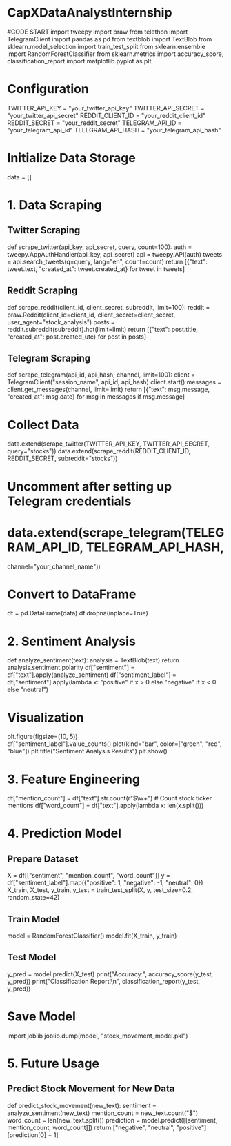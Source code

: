 # CapXDataAnalystInternship
#CODE START
import tweepy
import praw
from telethon import TelegramClient
import pandas as pd
from textblob import TextBlob
from sklearn.model_selection import train_test_split
from sklearn.ensemble import RandomForestClassifier
from sklearn.metrics import accuracy_score, classification_report
import matplotlib.pyplot as plt
# Configuration
TWITTER_API_KEY = "your_twitter_api_key"
TWITTER_API_SECRET = "your_twitter_api_secret"
REDDIT_CLIENT_ID = "your_reddit_client_id"
REDDIT_SECRET = "your_reddit_secret"
TELEGRAM_API_ID = "your_telegram_api_id"
TELEGRAM_API_HASH = "your_telegram_api_hash"
# Initialize Data Storage
data = []
# 1. Data Scraping
## Twitter Scraping
def scrape_twitter(api_key, api_secret, query, count=100):
auth = tweepy.AppAuthHandler(api_key, api_secret)
api = tweepy.API(auth)
tweets = api.search_tweets(q=query, lang="en", count=count)
return [{"text": tweet.text, "created_at": tweet.created_at} for tweet in tweets]
## Reddit Scraping
def scrape_reddit(client_id, client_secret, subreddit, limit=100):
reddit = praw.Reddit(client_id=client_id, client_secret=client_secret, user_agent="stock_analysis")
posts = reddit.subreddit(subreddit).hot(limit=limit)
return [{"text": post.title, "created_at": post.created_utc} for post in posts]
## Telegram Scraping
def scrape_telegram(api_id, api_hash, channel, limit=100):
client = TelegramClient("session_name", api_id, api_hash)
client.start()
messages = client.get_messages(channel, limit=limit)
return [{"text": msg.message, "created_at": msg.date} for msg in messages if msg.message]
# Collect Data
data.extend(scrape_twitter(TWITTER_API_KEY, TWITTER_API_SECRET, query="stocks"))
data.extend(scrape_reddit(REDDIT_CLIENT_ID, REDDIT_SECRET, subreddit="stocks"))
# Uncomment after setting up Telegram credentials
# data.extend(scrape_telegram(TELEGRAM_API_ID, TELEGRAM_API_HASH,
channel="your_channel_name"))
# Convert to DataFrame
df = pd.DataFrame(data)
df.dropna(inplace=True)
# 2. Sentiment Analysis
def analyze_sentiment(text):
analysis = TextBlob(text)
return analysis.sentiment.polarity
df["sentiment"] = df["text"].apply(analyze_sentiment)
df["sentiment_label"] = df["sentiment"].apply(lambda x: "positive" if x > 0 else "negative" if x < 0 else
"neutral")
# Visualization
plt.figure(figsize=(10, 5))
df["sentiment_label"].value_counts().plot(kind="bar", color=["green", "red", "blue"])
plt.title("Sentiment Analysis Results")
plt.show()
# 3. Feature Engineering
df["mention_count"] = df["text"].str.count(r"\$\w+") # Count stock ticker mentions
df["word_count"] = df["text"].apply(lambda x: len(x.split()))
# 4. Prediction Model
## Prepare Dataset
X = df[["sentiment", "mention_count", "word_count"]]
y = df["sentiment_label"].map({"positive": 1, "negative": -1, "neutral": 0})
X_train, X_test, y_train, y_test = train_test_split(X, y, test_size=0.2, random_state=42)
## Train Model
model = RandomForestClassifier()
model.fit(X_train, y_train)
## Test Model
y_pred = model.predict(X_test)
print("Accuracy:", accuracy_score(y_test, y_pred))
print("Classification Report:\n", classification_report(y_test, y_pred))
# Save Model
import joblib
joblib.dump(model, "stock_movement_model.pkl")
# 5. Future Usage
## Predict Stock Movement for New Data
def predict_stock_movement(new_text):
sentiment = analyze_sentiment(new_text)
mention_count = new_text.count("$")
word_count = len(new_text.split())
prediction = model.predict([[sentiment, mention_count, word_count]])
return ["negative", "neutral", "positive"][prediction[0] + 1]
